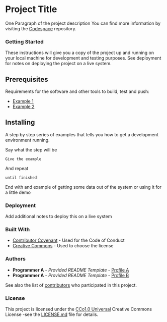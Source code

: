  # Project Title

One Paragraph of the project description
You can find more information by visiting the [Codespace](https://codespaceacademy.com) repository.

### Getting Started

These instructions will give you a copy of the project up and running on your local machine for development and testing purposes. See deployment for notes on deploying the project on a live system.

## Prerequisites

Requirements for the software and other tools to build, test and push:

- [Example 1](https://www.markdownguide.org/basic-syntax/#unordered-lists)
- [Example 2](https://www.markdownguide.org/basic-syntax/#unordered-lists)

## Installing 
A step by step series of examples that tells you how to get a development environment running.

Say what the step will be

`Give the example`

And repeat 

`until finished`

End with and example of getting some data out of the system or using it for a little demo

### Deployment

Add additional notes to deploy this on a live system

### Built With

- [Contributor Covenant](https://code.visualstudio.com/) - Used for the Code of Conduct
- [Creative Commons](https://github.com/) - Used to choose the license

### Authors

- **Programmer A** - *Provided README Template* - [Profile A](https://github.com/javiersierrag)
- **Programmer A** - *Provided README Template* - [Profile B](https://github.com/Mariaserrano98)

See also the list of [contributors](https://github.com/cod3spac3Academy) who participated in this project.

### License
This project is licensed under the [CCo1.0 Universal](https://github.com/javiersierrag/todo-list/blob/main/LICENSE)
Creative Commons License -see the [LICENSE.md](https://github.com/javiersierrag/todo-list/blob/main/LICENSE) file for details.
